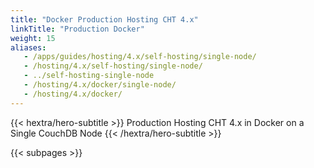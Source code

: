 ```yaml
---
title: "Docker Production Hosting CHT 4.x"
linkTitle: "Production Docker"
weight: 15
aliases:
   - /apps/guides/hosting/4.x/self-hosting/single-node/
   - /hosting/4.x/self-hosting/single-node/
   - ../self-hosting-single-node
   - /hosting/4.x/docker/single-node/
   - /hosting/4.x/docker/
---
```


{{< hextra/hero-subtitle >}}
  Production Hosting CHT 4.x in Docker on a Single CouchDB Node
{{< /hextra/hero-subtitle >}}

{{< subpages >}}

